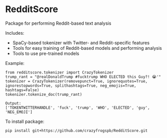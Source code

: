 # RedditScore
Package for performing Reddit-based text analysis

Includes:
- SpaCy-based tokenizer with Twitter- and Reddit-specific features
- Tools for easy training of Reddit-based models and performing analysis
- Tools to use pre-trained models

Example:

	from redditscore.tokenizer import CrazyTokenizer
	trump_rant = "@realDonaldTrump #fucktrump WHO ELECTED this Guy?! 😭'"
	tokenizer = CrazyTokenizer(removepunct=True, ignorequotes=True, ignorestopwords=True, splithashtags=True, neg_emojis=True, hashtags=False)
	tokenizer.tokenize_doc(trump_rant)

	Output:
	['TOKENTWITTERHANDLE', 'fuck', 'trump', 'WHO', 'ELECTED', 'guy', 'NEG_EMOJI']
	
To install package:

	pip install git+https://github.com/crazyfrogspb/RedditScore.git